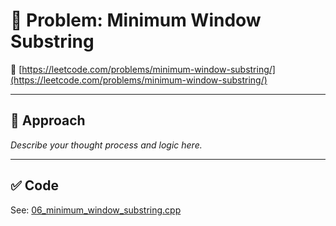 ﻿# 🧠 Problem: Minimum Window Substring

🔗 [https://leetcode.com/problems/minimum-window-substring/](https://leetcode.com/problems/minimum-window-substring/)

---

## 🚀 Approach

_Describe your thought process and logic here._

---

## ✅ Code

See: [06_minimum_window_substring.cpp](./06_minimum_window_substring.cpp)
